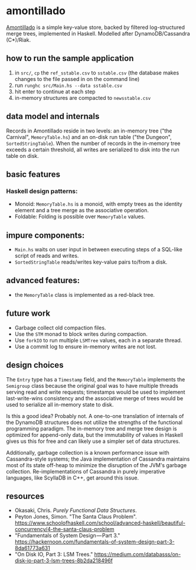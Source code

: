 # amontillado  

[Amontillado](https://en.wikipedia.org/wiki/The_Cask_of_Amontillado) is a simple key-value store, backed by filtered log-structured merge trees, implemented in Haskell. Modelled after DynamoDB/Cassandra (C*)/Riak.

## how to run the sample application 
1. in `src/`, `cp` the `ref_sstable.csv` to `sstable.csv` (the database makes changes to the file passed in on the command line)
2. run `runghc src/Main.hs --data sstable.csv`
3. hit enter to continue at each step
4. in-memory structures are compacted to `newsstable.csv`

## data model and internals
Records in Amontillado reside in two levels: an in-memory tree ("the Carnival", `MemoryTable.hs`) and an on-disk run table ("the Dungeon", `SortedStringTable`). When the number of records in the in-memory tree exceeds a certain threshold, all writes are serialized to disk into the run table on disk.

## basic features
### Haskell design patterns: 
- Monoid: `MemoryTable.hs` is a monoid, with empty trees as the identity element and a tree merge as the associative operation. 
- Foldable: Folding is possible over `MemoryTable` values.

## impure components: 
- `Main.hs` waits on user input in between executing steps of a SQL-like script of reads and writes. 
- `SortedStringTable` reads/writes key-value pairs to/from a disk.

## advanced features:
- the `MemoryTable` class is implemented as a red-black tree.

## future work
- Garbage collect old compaction files.
- Use the `STM` monad to block writes during compaction.
- Use `forkIO` to run multiple `LSMTree` values, each in a separate thread.
- Use a commit log to ensure in-memory writes are not lost.

## design choices
The `Entry` type has a `Timestamp` field, and the `MemoryTable` implements the `Semigroup` class because the original goal was to have multiple threads serving read and write requests; timestamps would be used to implement last-write-wins consistency and the associative merge of trees would be used to serialize all in-memory state to disk.

Is this a good idea? Probably not. A one-to-one translation of internals of the DynamoDB structures does not utilize the strengths of the functional programming paradigm. The in-memory tree and merge tree design is optimized for append-only data, but the immutability of values in Haskell gives us this for free and can likely use a simpler set of data structures.

Additionally, garbage collection is a known performance issue with Cassandra-style systems; the Java implementation of Cassandra maintains most of its state off-heap to minimize the disruption of the JVM's garbage collection. Re-implementations of Cassandra in purely imperative languages, like ScyllaDB in C++, get around this issue.


## resources
- Okasaki, Chris. _Purely Functional Data Structures_.
- Peyton Jones, Simon. "The Santa Claus Problem". https://www.schoolofhaskell.com/school/advanced-haskell/beautiful-concurrency/4-the-santa-claus-problem
- "Fundamentals of System Design — Part 3." https://hackernoon.com/fundamentals-of-system-design-part-3-8da61773a631
- "On Disk IO, Part 3: LSM Trees." https://medium.com/databasss/on-disk-io-part-3-lsm-trees-8b2da218496f

